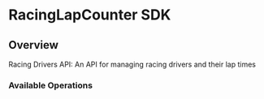 # RacingLapCounter SDK

## Overview

Racing Drivers API: An API for managing racing drivers and their lap times

### Available Operations

